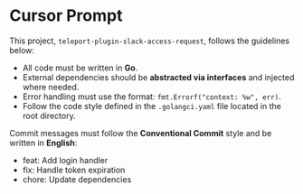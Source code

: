 # Cursor Prompt

This project, `teleport-plugin-slack-access-request`, follows the guidelines below:

- All code must be written in **Go**.
- External dependencies should be **abstracted via interfaces** and injected where needed.
- Error handling must use the format: `fmt.Errorf("context: %w", err)`.
- Follow the code style defined in the `.golangci.yaml` file located in the root directory.

Commit messages must follow the **Conventional Commit** style and be written in **English**:
- feat: Add login handler
- fix: Handle token expiration
- chore: Update dependencies